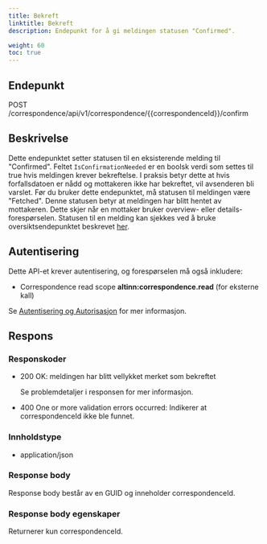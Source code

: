 ```yaml
---
title: Bekreft
linktitle: Bekreft
description: Endepunkt for å gi meldingen statusen "Confirmed".

weight: 60
toc: true
---
```


## Endepunkt

POST /correspondence/api/v1/correspondence/{{correspondenceId}}/confirm

## Beskrivelse

Dette endepunktet setter statusen til en eksisterende melding til "Confirmed". Feltet `IsConfirmationNeeded` er en boolsk verdi som settes til true hvis meldingen krever bekreftelse. I praksis betyr dette at hvis forfallsdatoen er nådd og mottakeren ikke har bekreftet, vil avsenderen bli varslet. Før du bruker dette endepunktet, må statusen til meldingen være "Fetched". Denne statusen betyr at meldingen har blitt hentet av mottakeren. Dette skjer når en mottaker bruker overview- eller details-forespørselen. Statusen til en melding kan sjekkes ved å bruke oversiktsendepunktet beskrevet [her](https://docs.altinn.studio/api/correspondence/spec/#/Correspondence/get_correspondence_api_v1_correspondence__correspondenceId_).

## Autentisering

Dette API-et krever autentisering, og forespørselen må også inkludere:

- Correspondence read scope __altinn:correspondence.read__ (for eksterne kall)

Se [Autentisering og Autorisasjon](/notifications/reference/api/#authentication--authorization) for mer informasjon.

## Respons

### Responskoder

- 200 OK: meldingen har blitt vellykket merket som bekreftet

  Se problemdetaljer i responsen for mer informasjon.
- 400 One or more validation errors occurred: Indikerer at correspondenceId ikke ble funnet.

### Innholdstype

- application/json

### Response body

Response body består av en GUID og inneholder correspondenceId.

### Response body egenskaper

Returnerer kun correspondenceId.